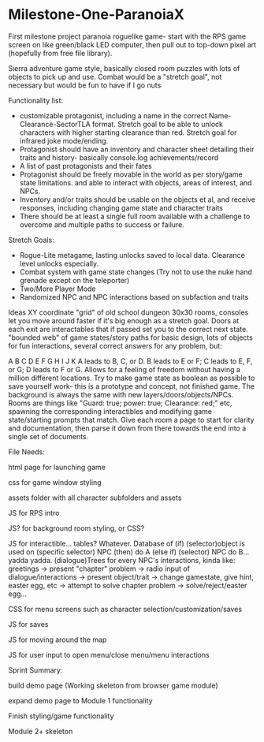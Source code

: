 # Milestone-One-ParanoiaX
First milestone project
paranoia roguelike game- start with the RPS game screen on like green/black LED computer, then pull out to top-down pixel art (hopefully from free file library).

Sierra adventure game style, basically closed room puzzles with lots of objects to pick up and use. Combat would be a "stretch goal", not necessary but would be fun to have if I go nuts

Functionality list:
- customizable protagonist, including a name in the correct Name-Clearance-SectorTLA format. Stretch goal to be able to unlock characters with higher starting clearance than red. Stretch goal for infrared joke mode/ending.
- Protagonist should have an inventory and character sheet detailing their traits and history- basically console.log achievements/record
- A list of past protagonists and their fates
- Protagonist should be freely movable in the world as per story/game state limitations. and able to interact with objects, areas of interest, and NPCs.
- Inventory and/or traits should be usable on  the objects et al, and receive responses, including changing game state and character traits
- There should be at least a single full room available with a challenge to overcome and multiple paths to success or failure. 


Stretch Goals:
- Rogue-Lite metagame, lasting unlocks saved to local data. Clearance level unlocks especially. 
- Combat system with game state changes (Try not to use the nuke hand grenade except on the teleporter)
- Two/More Player Mode
- Randomized NPC and NPC interactions based on subfaction and traits

Ideas
XY coordinate "grid" of old school dungeon 30x30 rooms, consoles let you move around faster if it's big enough as a stretch goal. Doors at each exit are interactables that if passed set you to the correct next state. 
"bounded web" of game states/story paths for basic design, lots of objects for fun interactions, several correct answers for any problem, but:

A
B    C    D
E    F    G
H    I    J
K
A leads to B, C, or D. B leads to E or F; C leads to E, F, or G; D leads to F or G. Allows for a feeling of freedom without having a million different locations.
Try to make game state as boolean as possible to save yourself work- this is a prototype and concept, not finished game. The background is always the same with new layers/doors/objects/NPCs. Rooms are things like "Guard: true; power: true; Clearance: red;" etc, spawning the corresponding interactibles and modifying game state/starting prompts that match. 
Give each room a page to start for clarity and documentation, then parse it down from there towards the end into a single set of documents. 







File Needs:

html page for launching game

css for game window styling

assets folder with all character subfolders and assets

JS for RPS intro

JS? for background room styling, or CSS?

JS for interactible... tables? Whatever. Database of (if) (selector)object is used on (specific selector) NPC (then) do A (else if) (selector) NPC do B... yadda yadda. (dialogue)Trees for every NPC's interactions, kinda like:
greetings -> present "chapter" problem -> radio input of dialogue/interactions -> present object/trait -> change gamestate, give hint, easter egg, etc -> attempt to solve chapter problem -> solve/reject/easter egg...

CSS for menu screens such as character selection/customization/saves

JS for saves

JS for moving around the map

JS for user input to open menu/close menu/menu interactions



Sprint Summary:

build demo page (Working skeleton from browser game module)

expand demo page to Module 1 functionality

Finish styling/game functionality

Module 2+ skeleton


    
